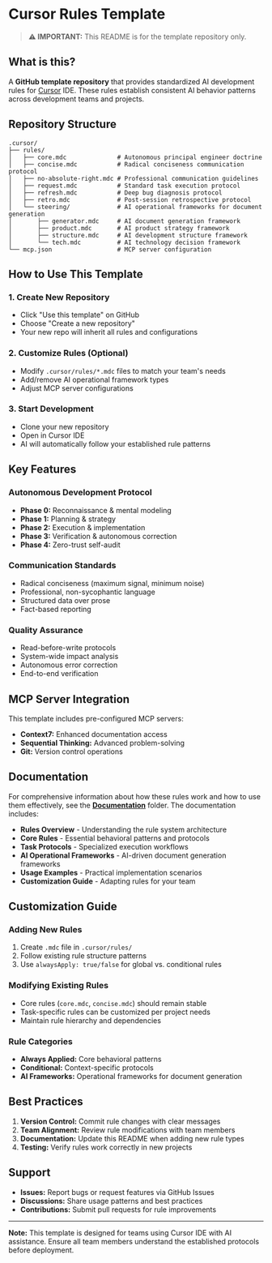 # Cursor Rules Template

> **⚠️ IMPORTANT:** This README is for the template repository only.

## What is this?

A **GitHub template repository** that provides standardized AI development rules for [Cursor](https://cursor.sh) IDE. These rules establish consistent AI behavior patterns across development teams and projects.

## Repository Structure

```
.cursor/
├── rules/
│   ├── core.mdc              # Autonomous principal engineer doctrine
│   ├── concise.mdc           # Radical conciseness communication protocol
│   ├── no-absolute-right.mdc # Professional communication guidelines
│   ├── request.mdc           # Standard task execution protocol
│   ├── refresh.mdc           # Deep bug diagnosis protocol
│   ├── retro.mdc             # Post-session retrospective protocol
│   └── steering/             # AI operational frameworks for document generation
│       ├── generator.mdc     # AI document generation framework
│       ├── product.mdc       # AI product strategy framework
│       ├── structure.mdc     # AI development structure framework
│       └── tech.mdc          # AI technology decision framework
└── mcp.json                  # MCP server configuration
```

## How to Use This Template

### 1. Create New Repository

- Click "Use this template" on GitHub
- Choose "Create a new repository"
- Your new repo will inherit all rules and configurations

### 2. Customize Rules (Optional)

- Modify `.cursor/rules/*.mdc` files to match your team's needs
- Add/remove AI operational framework types
- Adjust MCP server configurations

### 3. Start Development

- Clone your new repository
- Open in Cursor IDE
- AI will automatically follow your established rule patterns

## Key Features

### **Autonomous Development Protocol**

- **Phase 0:** Reconnaissance & mental modeling
- **Phase 1:** Planning & strategy
- **Phase 2:** Execution & implementation
- **Phase 3:** Verification & autonomous correction
- **Phase 4:** Zero-trust self-audit

### **Communication Standards**

- Radical conciseness (maximum signal, minimum noise)
- Professional, non-sycophantic language
- Structured data over prose
- Fact-based reporting

### **Quality Assurance**

- Read-before-write protocols
- System-wide impact analysis
- Autonomous error correction
- End-to-end verification

## MCP Server Integration

This template includes pre-configured MCP servers:

- **Context7:** Enhanced documentation access
- **Sequential Thinking:** Advanced problem-solving
- **Git:** Version control operations

## Documentation

For comprehensive information about how these rules work and how to use them effectively, see the **[Documentation](./docs/)** folder. The documentation includes:

- **Rules Overview** - Understanding the rule system architecture
- **Core Rules** - Essential behavioral patterns and protocols
- **Task Protocols** - Specialized execution workflows
- **AI Operational Frameworks** - AI-driven document generation frameworks
- **Usage Examples** - Practical implementation scenarios
- **Customization Guide** - Adapting rules for your team

## Customization Guide

### Adding New Rules

1. Create `.mdc` file in `.cursor/rules/`
2. Follow existing rule structure patterns
3. Use `alwaysApply: true/false` for global vs. conditional rules

### Modifying Existing Rules

- Core rules (`core.mdc`, `concise.mdc`) should remain stable
- Task-specific rules can be customized per project needs
- Maintain rule hierarchy and dependencies

### Rule Categories

- **Always Applied:** Core behavioral patterns
- **Conditional:** Context-specific protocols
- **AI Frameworks:** Operational frameworks for document generation

## Best Practices

1. **Version Control:** Commit rule changes with clear messages
2. **Team Alignment:** Review rule modifications with team members
3. **Documentation:** Update this README when adding new rule types
4. **Testing:** Verify rules work correctly in new projects

## Support

- **Issues:** Report bugs or request features via GitHub Issues
- **Discussions:** Share usage patterns and best practices
- **Contributions:** Submit pull requests for rule improvements

---

**Note:** This template is designed for teams using Cursor IDE with AI assistance. Ensure all team members understand the established protocols before deployment.

